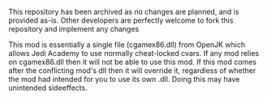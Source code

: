 This repository has been archived as no changes are planned, and is provided as-is. Other developers are perfectly welcome to fork this repository and implement any changes

This mod is essentially a single file (cgamex86.dll) from OpenJK which allows Jedi Academy to use normally cheat-locked cvars.
If any mod relies on cgamex86.dll then it will not be able to use this mod. If this mod comes after the conflicting mod's dll then it will override it, regardless of whether the mod had intended for you to use its own .dll. Doing this may have unintended sideeffects.
